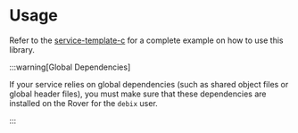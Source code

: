 # Usage

Refer to the [service-template-c](https://github.com/VU-ASE/service-template-c) for a complete example on how to use this library.

:::warning[Global Dependencies]

If your service relies on global dependencies (such as shared object files or global header files), you must make sure that these dependencies are installed on the Rover for the `debix` user. 

:::
